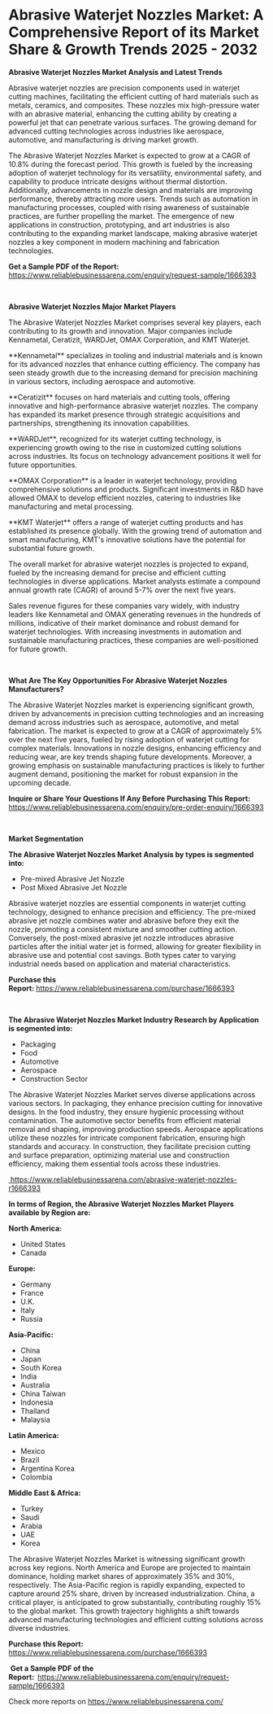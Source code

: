 <p><h1>Abrasive Waterjet Nozzles Market: A Comprehensive Report of its Market Share & Growth Trends 2025 - 2032</h1></p><p><strong>Abrasive Waterjet Nozzles Market Analysis and Latest Trends</strong></p>
<p><p>Abrasive waterjet nozzles are precision components used in waterjet cutting machines, facilitating the efficient cutting of hard materials such as metals, ceramics, and composites. These nozzles mix high-pressure water with an abrasive material, enhancing the cutting ability by creating a powerful jet that can penetrate various surfaces. The growing demand for advanced cutting technologies across industries like aerospace, automotive, and manufacturing is driving market growth.</p><p>The Abrasive Waterjet Nozzles Market is expected to grow at a CAGR of 10.8% during the forecast period. This growth is fueled by the increasing adoption of waterjet technology for its versatility, environmental safety, and capability to produce intricate designs without thermal distortion. Additionally, advancements in nozzle design and materials are improving performance, thereby attracting more users. Trends such as automation in manufacturing processes, coupled with rising awareness of sustainable practices, are further propelling the market. The emergence of new applications in construction, prototyping, and art industries is also contributing to the expanding market landscape, making abrasive waterjet nozzles a key component in modern machining and fabrication technologies.</p></p>
<p><strong>Get a Sample PDF of the Report:&nbsp;</strong> <a href="https://www.reliablebusinessarena.com/enquiry/request-sample/1666393?utm_campaign=2570&utm_medium=2&utm_source=Github&utm_content=ia&utm_term=23022025&utm_id=abrasive-waterjet-nozzles">https://www.reliablebusinessarena.com/enquiry/request-sample/1666393</a></p>
<p>&nbsp;</p>
<p><strong>Abrasive Waterjet Nozzles Major Market Players</strong></p>
<p><p>The Abrasive Waterjet Nozzles Market comprises several key players, each contributing to its growth and innovation. Major companies include Kennametal, Ceratizit, WARDJet, OMAX Corporation, and KMT Waterjet.</p><p>**Kennametal** specializes in tooling and industrial materials and is known for its advanced nozzles that enhance cutting efficiency. The company has seen steady growth due to the increasing demand for precision machining in various sectors, including aerospace and automotive. </p><p>**Ceratizit** focuses on hard materials and cutting tools, offering innovative and high-performance abrasive waterjet nozzles. The company has expanded its market presence through strategic acquisitions and partnerships, strengthening its innovation capabilities.</p><p>**WARDJet**, recognized for its waterjet cutting technology, is experiencing growth owing to the rise in customized cutting solutions across industries. Its focus on technology advancement positions it well for future opportunities.</p><p>**OMAX Corporation** is a leader in waterjet technology, providing comprehensive solutions and products. Significant investments in R&D have allowed OMAX to develop efficient nozzles, catering to industries like manufacturing and metal processing. </p><p>**KMT Waterjet** offers a range of waterjet cutting products and has established its presence globally. With the growing trend of automation and smart manufacturing, KMT's innovative solutions have the potential for substantial future growth.</p><p>The overall market for abrasive waterjet nozzles is projected to expand, fueled by the increasing demand for precise and efficient cutting technologies in diverse applications. Market analysts estimate a compound annual growth rate (CAGR) of around 5-7% over the next five years.</p><p>Sales revenue figures for these companies vary widely, with industry leaders like Kennametal and OMAX generating revenues in the hundreds of millions, indicative of their market dominance and robust demand for waterjet technologies. With increasing investments in automation and sustainable manufacturing practices, these companies are well-positioned for future growth.</p></p>
<p>&nbsp;</p>
<p><strong>What Are The Key Opportunities For Abrasive Waterjet Nozzles Manufacturers?</strong></p>
<p><p>The Abrasive Waterjet Nozzles market is experiencing significant growth, driven by advancements in precision cutting technologies and an increasing demand across industries such as aerospace, automotive, and metal fabrication. The market is expected to grow at a CAGR of approximately 5% over the next five years, fueled by rising adoption of waterjet cutting for complex materials. Innovations in nozzle designs, enhancing efficiency and reducing wear, are key trends shaping future developments. Moreover, a growing emphasis on sustainable manufacturing practices is likely to further augment demand, positioning the market for robust expansion in the upcoming decade.</p></p>
<p><strong>Inquire or Share Your Questions If Any Before Purchasing This Report:</strong> <a href="https://www.reliablebusinessarena.com/enquiry/pre-order-enquiry/1666393?utm_campaign=2570&utm_medium=2&utm_source=Github&utm_content=ia&utm_term=23022025&utm_id=abrasive-waterjet-nozzles">https://www.reliablebusinessarena.com/enquiry/pre-order-enquiry/1666393</a></p>
<p>&nbsp;</p>
<p><strong>Market Segmentation</strong></p>
<p><strong>The Abrasive Waterjet Nozzles Market Analysis by types is segmented into:</strong></p>
<p><ul><li>Pre-mixed Abrasive Jet Nozzle</li><li>Post Mixed Abrasive Jet Nozzle</li></ul></p>
<p><p>Abrasive waterjet nozzles are essential components in waterjet cutting technology, designed to enhance precision and efficiency. The pre-mixed abrasive jet nozzle combines water and abrasive before they exit the nozzle, promoting a consistent mixture and smoother cutting action. Conversely, the post-mixed abrasive jet nozzle introduces abrasive particles after the initial water jet is formed, allowing for greater flexibility in abrasive use and potential cost savings. Both types cater to varying industrial needs based on application and material characteristics.</p></p>
<p><strong>Purchase this Report:&nbsp;</strong><a href="https://www.reliablebusinessarena.com/purchase/1666393?utm_campaign=2570&utm_medium=2&utm_source=Github&utm_content=ia&utm_term=23022025&utm_id=abrasive-waterjet-nozzles">https://www.reliablebusinessarena.com/purchase/1666393</a></p>
<p>&nbsp;</p>
<p><strong>The Abrasive Waterjet Nozzles Market Industry Research by Application is segmented into:</strong></p>
<p><ul><li>Packaging</li><li>Food</li><li>Automotive</li><li>Aerospace</li><li>Construction Sector</li></ul></p>
<p><p>The Abrasive Waterjet Nozzles Market serves diverse applications across various sectors. In packaging, they enhance precision cutting for innovative designs. In the food industry, they ensure hygienic processing without contamination. The automotive sector benefits from efficient material removal and shaping, improving production speeds. Aerospace applications utilize these nozzles for intricate component fabrication, ensuring high standards and accuracy. In construction, they facilitate precision cutting and surface preparation, optimizing material use and construction efficiency, making them essential tools across these industries.</p></p>
<p><a href="https://www.reliablebusinessarena.com/abrasive-waterjet-nozzles-r1666393?utm_campaign=2570&utm_medium=2&utm_source=Github&utm_content=ia&utm_term=23022025&utm_id=abrasive-waterjet-nozzles">&nbsp;https://www.reliablebusinessarena.com/abrasive-waterjet-nozzles-r1666393</a></p>
<p><strong>In terms of Region, the Abrasive Waterjet Nozzles Market Players available by Region are:</strong></p>
<p>
    <p> <strong> North America: </strong>
        <ul>
            <li>United States</li>
            <li>Canada</li>
        </ul>
        </p> 
    <p> <strong> Europe: </strong>
        <ul>
            <li>Germany</li>
            <li>France</li>
            <li>U.K.</li>
            <li>Italy</li>
            <li>Russia</li>
        </ul>
        </p> 
    <p> <strong> Asia-Pacific: </strong>
        <ul>
            <li>China</li>
            <li>Japan</li>
            <li>South Korea</li>
            <li>India</li>
            <li>Australia</li>
            <li>China Taiwan</li>
            <li>Indonesia</li>
            <li>Thailand</li>
            <li>Malaysia</li>
        </ul>
        </p> 
    <p> <strong> Latin America: </strong>
        <ul>
            <li>Mexico</li>
            <li>Brazil</li>
            <li>Argentina Korea</li>
            <li>Colombia</li>
        </ul>
        </p> 
    <p> <strong> Middle East & Africa: </strong>
        <ul>
            <li>Turkey</li>
            <li>Saudi</li>
            <li>Arabia</li>
            <li>UAE</li>
            <li>Korea</li>
        </ul>
    </p>
    </p>
<p><p>The Abrasive Waterjet Nozzles Market is witnessing significant growth across key regions. North America and Europe are projected to maintain dominance, holding market shares of approximately 35% and 30%, respectively. The Asia-Pacific region is rapidly expanding, expected to capture around 25% share, driven by increased industrialization. China, a critical player, is anticipated to grow substantially, contributing roughly 15% to the global market. This growth trajectory highlights a shift towards advanced manufacturing technologies and efficient cutting solutions across diverse industries.</p></p>
<p><strong>Purchase this Report: </strong><a href="https://www.reliablebusinessarena.com/purchase/1666393?utm_campaign=2570&utm_medium=2&utm_source=Github&utm_content=ia&utm_term=23022025&utm_id=abrasive-waterjet-nozzles">https://www.reliablebusinessarena.com/purchase/1666393</a></p>
<p>&nbsp;<strong>Get a Sample PDF of the Report:&nbsp;&nbsp;</strong><a href="https://www.reliablebusinessarena.com/enquiry/request-sample/1666393?utm_campaign=2570&utm_medium=2&utm_source=Github&utm_content=ia&utm_term=23022025&utm_id=abrasive-waterjet-nozzles">https://www.reliablebusinessarena.com/enquiry/request-sample/1666393</a></p>
<p><strong></strong></p>
<p>Check more reports on <a href="https://www.reliablebusinessarena.com/?utm_campaign=2570&utm_medium=2&utm_source=Github&utm_content=ia&utm_term=23022025&utm_id=abrasive-waterjet-nozzles">https://www.reliablebusinessarena.com/</a></p>